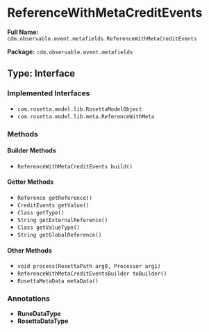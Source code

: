 # ReferenceWithMetaCreditEvents

**Full Name:** `cdm.observable.event.metafields.ReferenceWithMetaCreditEvents`

**Package:** `cdm.observable.event.metafields`

## Type: Interface

### Implemented Interfaces

- `com.rosetta.model.lib.RosettaModelObject`
- `com.rosetta.model.lib.meta.ReferenceWithMeta`

### Methods

#### Builder Methods

- `ReferenceWithMetaCreditEvents build()`

#### Getter Methods

- `Reference getReference()`
- `CreditEvents getValue()`
- `Class getType()`
- `String getExternalReference()`
- `Class getValueType()`
- `String getGlobalReference()`

#### Other Methods

- `void process(RosettaPath arg0, Processor arg1)`
- `ReferenceWithMetaCreditEventsBuilder toBuilder()`
- `RosettaMetaData metaData()`

### Annotations

- **RuneDataType**
- **RosettaDataType**

